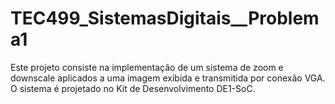 # TEC499_SistemasDigitais__Problema1
Este projeto consiste na implementação de um sistema de zoom e downscale aplicados a uma imagem exibida e transmitida por conexão VGA. O sistema é projetado no Kit de Desenvolvimento DE1-SoC.
